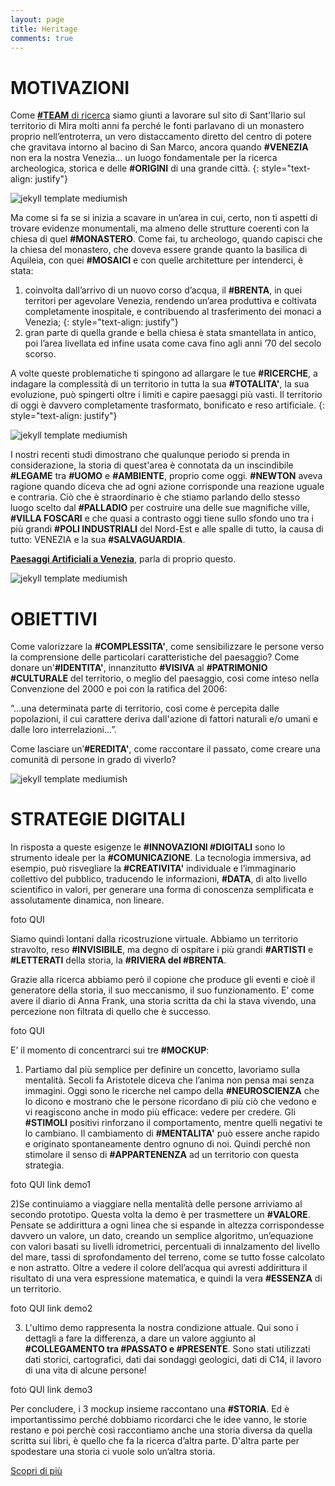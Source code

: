 ```yaml
---
layout: page
title: Heritage
comments: true
---
```



MOTIVAZIONI
===========

Come [**\#TEAM** di ricerca](http://www.rmoa.unina.it/3166/1/474-1647-2-PB.pdf/) siamo giunti a lavorare sul sito di Sant'Ilario sul territorio di Mira molti anni fa perché le fonti parlavano di un monastero proprio nell’entroterra, un vero distaccamento diretto del centro di potere che gravitava intorno al bacino di San Marco, ancora quando **\#VENEZIA** non era la nostra Venezia… un luogo fondamentale per la ricerca archeologica, storica e delle **\#ORIGINI** di una grande città. 
{: style="text-align: justify"}

![jekyll template mediumish]({{site.baseurl}}/assets/images/heritage.jpg)

Ma come si fa se si inizia a scavare in un’area in cui, certo, non ti aspetti di trovare evidenze monumentali, ma almeno delle strutture coerenti con la chiesa di quel **\#MONASTERO**. Come fai, tu archeologo, quando capisci che la chiesa del monastero, che doveva essere grande quanto la basilica di Aquileia, con quei **\#MOSAICI** e con quelle architetture per intenderci, è stata: 

1) coinvolta dall’arrivo di un nuovo corso d’acqua, il **\#BRENTA**, in quei territori per agevolare Venezia, rendendo un’area produttiva e coltivata completamente inospitale, e contribuendo al trasferimento dei monaci a Venezia; {: style="text-align: justify"}
2) gran parte di quella grande e bella chiesa è stata smantellata in antico, poi l’area livellata ed infine usata come cava fino agli anni ’70 del secolo scorso.

A volte queste problematiche ti spingono ad allargare le tue **\#RICERCHE**, a indagare la complessità di un territorio in tutta la sua **\#TOTALITA'**, la sua evoluzione, può spingerti oltre i limiti e capire paesaggi più vasti. Il territorio di oggi è davvero completamente trasformato, bonificato e reso artificiale.
{: style="text-align: justify"}

![jekyll template mediumish]({{site.baseurl}}/assets/images/marghera.jpg)

I nostri recenti studi dimostrano che qualunque periodo si prenda in considerazione, la storia di quest'area è connotata da un inscindibile **\#LEGAME** tra **\#UOMO** e **\#AMBIENTE**, proprio come oggi. **\#NEWTON** aveva ragione quando diceva che ad ogni azione corrisponde una reazione uguale e contraria. Ciò che è straordinario è che stiamo parlando dello stesso luogo scelto dal **\#PALLADIO** per costruire una delle sue magnifiche ville, **\#VILLA FOSCARI** e che quasi a contrasto oggi tiene sullo sfondo uno tra i più grandi **\#POLI INDUSTRIALI** del Nord-Est e alle spalle di tutto, la causa di tutto: VENEZIA e la sua **\#SALVAGUARDIA**.

[**Paesaggi Artificiali a Venezia**](https://www.insegnadelgiglio.it/prodotto/paesaggi-artificiali-a-venezia/), parla di proprio questo.

![jekyll template mediumish]({{site.baseurl}}/assets/images/libro2017.jpg)


OBIETTIVI
=========

Come valorizzare la **\#COMPLESSITA'**, come sensibilizzare le persone verso la comprensione delle particolari caratteristiche del paesaggio? Come donare un'**\#IDENTITA'**, innanzitutto **\#VISIVA** al **\#PATRIMONIO \#CULTURALE** del territorio, o meglio del paesaggio, così come inteso nella Convenzione del 2000 e poi con la ratifica del 2006:

“…una determinata parte di territorio, così come è percepita dalle popolazioni, il cui carattere deriva dall'azione di fattori naturali e/o umani e dalle loro interrelazioni…”.

Come lasciare un’**\#EREDITA'**, come raccontare il passato, come creare una comunità di persone in grado di viverlo?

![jekyll template mediumish]({{site.baseurl}}/assets/images/passeggiata.jpg)

STRATEGIE DIGITALI
==================

In risposta a queste esigenze le **\#INNOVAZIONI \#DIGITALI** sono lo strumento ideale per la **\#COMUNICAZIONE**. La tecnologia immersiva, ad esempio, può risvegliare la **\#CREATIVITA'** individuale e l’immaginario collettivo del pubblico, traducendo le informazioni, **\#DATA**, di alto livello scientifico in valori, per generare una forma di conoscenza semplificata e assolutamente dinamica, non lineare.

foto QUI

Siamo quindi lontani dalla ricostruzione virtuale. Abbiamo un territorio stravolto, reso **\#INVISIBILE**, ma degno di ospitare i più grandi **\#ARTISTI** e **\#LETTERATI** della storia, la **\#RIVIERA del \#BRENTA**.

Grazie alla ricerca abbiamo però il copione che produce gli eventi e cioè il generatore della storia, il suo meccanismo, il suo funzionamento. E’ come avere il diario di Anna Frank, una storia scritta da chi la stava vivendo, una percezione non filtrata di quello che è successo.

foto QUI

E’ il momento di concentrarci sui tre **\#MOCKUP**:

1) Partiamo dal più semplice per definire un concetto, lavoriamo sulla mentalità. Secoli fa Aristotele diceva che l’anima non pensa mai senza immagini. Oggi sono le ricerche nel campo della **\#NEUROSCIENZA** che lo dicono e mostrano che le persone ricordano di più ciò che vedono e vi reagiscono anche in modo più efficace: vedere per credere. Gli **\#STIMOLI** positivi rinforzano il comportamento, mentre quelli negativi te lo cambiano. Il cambiamento di **\#MENTALITA'** può essere anche rapido e originato spontaneamente dentro ognuno di noi. Quindi perché non stimolare il senso di **\#APPARTENENZA** ad un territorio con questa strategia.

foto QUI link demo1

2)Se continuiamo a viaggiare nella mentalità delle persone arriviamo al secondo prototipo. Questa volta la demo è per trasmettere un **\#VALORE**. Pensate se addirittura a ogni linea che si espande in altezza corrispondesse davvero un valore, un dato, creando un semplice algoritmo, un’equazione con valori basati su livelli idrometrici, percentuali di innalzamento del livello del mare, tassi di sprofondamento del terreno, come se tutto fosse calcolato e non astratto. Oltre a vedere il colore dell’acqua qui avresti addirittura il risultato di una vera espressione matematica, e quindi la vera **\#ESSENZA** di un territorio.

foto QUI link demo2

3) L'ultimo demo rappresenta la nostra condizione attuale. Qui sono i dettagli a fare la differenza, a dare un valore aggiunto al **\#COLLEGAMENTO tra \#PASSATO e \#PRESENTE**. Sono stati utilizzati dati storici, cartografici, dati dai sondaggi geologici, dati di C14, il lavoro di una vita di alcune persone!

foto QUI link demo3

Per concludere, i 3 mockup insieme raccontano una **\#STORIA**. Ed è importantissimo perché dobbiamo ricordarci che le idee vanno, le storie restano e poi perchè così raccontiamo anche una storia diversa da quella scritta sui libri, è quello che fa la ricerca d’altra parte. D'altra parte per spodestare una storia ci vuole solo un’altra storia.

[Scopri di più](https://www.youtube.com/watch?v=H1UhlMT0j4c)


